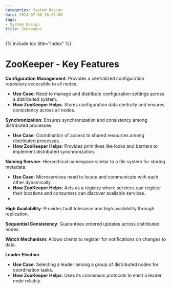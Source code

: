 ```yaml
---
categories: System Design
date: 2024-07-06 16:02:00
tags:
- System Design
title: Zookeeper
---
```


{% include toc title="Index" %}

# ZooKeeper - Key Features

**Configuration Management**: Provides a centralized configuration repository
accessible to all nodes.

- **Use Case**: Need to manage and distribute configuration settings across a
  distributed system.
- **How ZooKeeper Helps**: Stores configuration data centrally and ensures
  consistency across all nodes.

**Synchronization**: Ensures synchronization and consistency among distributed
processes.

- **Use Case**: Coordination of access to shared resources among distributed
  processes.
- **How ZooKeeper Helps**: Provides primitives like locks and barriers to
  implement distributed synchronization.

**Naming Service**: Hierarchical namespace similar to a file system for storing
metadata.

- **Use Case**: Microservices need to locate and communicate with each other
  dynamically.
- **How ZooKeeper Helps**: Acts as a registry where services can register their
  locations and consumers can discover available services.
-

**High Availability**: Provides fault tolerance and high availability through
replication.

**Sequential Consistency**: Guarantees ordered updates across distributed nodes.

**Watch Mechanism**: Allows clients to register for notifications on changes to
data.

**Leader Election**

- **Use Case**: Selecting a leader among a group of distributed nodes for
  coordination tasks.
- **How ZooKeeper Helps**: Uses its consensus protocols to elect a leader node
  reliably.